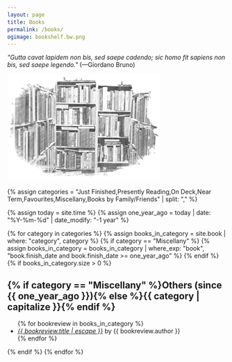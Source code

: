 ```yaml
---
layout: page
title: Books
permalink: /books/
ogimage: bookshelf.bw.png
---
```

<p><i>"Gutta cavat lapidem non bis, sed saepe cadendo; sic homo fit sapiens non bis, sed saepe legendo."</i> (—Giordano Bruno)</p>

<p><img src="/assets/og/bookshelf.bw.png" alt="bookshelf" width="70%" height="70%"></p>

{% assign categories = "Just Finished,Presently Reading,On Deck,Near Term,Favourites,Miscellany,Books by Family/Friends" | split: "," %}

{% assign today = site.time %}
{% assign one_year_ago = today | date: "%Y-%m-%d" | date_modify: "-1 year" %}

{% for category in categories %}
  {% assign books_in_category = site.book | where: "category", category %}
  {% if category == "Miscellany" %}
    {% assign books_in_category = books_in_category | where_exp: "book", "book.finish_date and book.finish_date >= one_year_ago" %}
  {% endif %}
  {% if books_in_category.size > 0 %}
    <h2>{% if category == "Miscellany" %}Others (since {{ one_year_ago }}){% else %}{{ category | capitalize }}{% endif %}</h2>
    <ul class="more-space">
      {% for bookreview in books_in_category %}
        <li><i><a class="bookreview-link" href="{{ bookreview.url | relative_url }}">{{ bookreview.title | escape }}</a></i> by {{ bookreview.author }}</li>
      {% endfor %}
    </ul>
  {% endif %}
{% endfor %}
